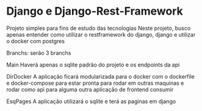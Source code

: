 # Django e Django-Rest-Framework

Projeto simples para fins de estudo das tecnologias
    Neste projeto, busco apenas entender como utilizar o
    restframework do django, django e utilizar o docker com postgres

Branchs: serão 3 branchs

Main
    Haverá apenas o sqlite padrão do projeto e os endpoints da api

DirDocker
    A aplicação ficará modularizada para o docker com o dockerfile e 
    docker-compose para estar pronta para rodar em outras maquinas
    e rodar como api para alguma outra aplicação de frontend consumir

EsqPages
    A aplicação utilizará o sqlite e terá as paginas em django